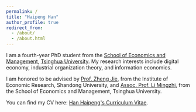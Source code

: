 ```yaml
---
permalink: /
title: "Haipeng Han"
author_profile: true
redirect_from: 
  - /about/
  - /about.html
---
```


I am a fourth-year PhD student from the [School of Economics and Management](https://www.sem.tsinghua.edu.cn/index.htm), [Tsinghua University](https://www.tsinghua.edu.cn/index.htm). My research interests include digital economy, industrial organization theory, and information economics.

I am honored to be advised by [Prof. Zheng Jie](https://faculty.sdu.edu.cn/zhengjie/zh_CN/index.htm), from the Institute of Economic Research, Shandong University, and [Assoc. Prof. Li Mingzhi](https://www.sem.tsinghua.edu.cn/info/1206/32074.htm), from the School of Economics and Management, Tsinghua University.

You can find my CV here: [Han Haipeng's Curriculum Vitae](../assets/Curriculum_Vitae.pdf).
